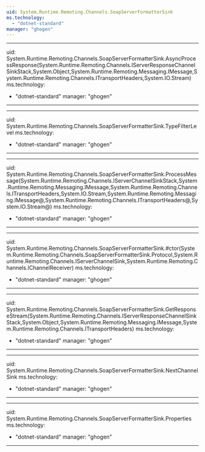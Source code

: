 ```yaml
---
uid: System.Runtime.Remoting.Channels.SoapServerFormatterSink
ms.technology: 
  - "dotnet-standard"
manager: "ghogen"
---
```


---
uid: System.Runtime.Remoting.Channels.SoapServerFormatterSink.AsyncProcessResponse(System.Runtime.Remoting.Channels.IServerResponseChannelSinkStack,System.Object,System.Runtime.Remoting.Messaging.IMessage,System.Runtime.Remoting.Channels.ITransportHeaders,System.IO.Stream)
ms.technology: 
  - "dotnet-standard"
manager: "ghogen"
---

---
uid: System.Runtime.Remoting.Channels.SoapServerFormatterSink.TypeFilterLevel
ms.technology: 
  - "dotnet-standard"
manager: "ghogen"
---

---
uid: System.Runtime.Remoting.Channels.SoapServerFormatterSink.ProcessMessage(System.Runtime.Remoting.Channels.IServerChannelSinkStack,System.Runtime.Remoting.Messaging.IMessage,System.Runtime.Remoting.Channels.ITransportHeaders,System.IO.Stream,System.Runtime.Remoting.Messaging.IMessage@,System.Runtime.Remoting.Channels.ITransportHeaders@,System.IO.Stream@)
ms.technology: 
  - "dotnet-standard"
manager: "ghogen"
---

---
uid: System.Runtime.Remoting.Channels.SoapServerFormatterSink.#ctor(System.Runtime.Remoting.Channels.SoapServerFormatterSink.Protocol,System.Runtime.Remoting.Channels.IServerChannelSink,System.Runtime.Remoting.Channels.IChannelReceiver)
ms.technology: 
  - "dotnet-standard"
manager: "ghogen"
---

---
uid: System.Runtime.Remoting.Channels.SoapServerFormatterSink.GetResponseStream(System.Runtime.Remoting.Channels.IServerResponseChannelSinkStack,System.Object,System.Runtime.Remoting.Messaging.IMessage,System.Runtime.Remoting.Channels.ITransportHeaders)
ms.technology: 
  - "dotnet-standard"
manager: "ghogen"
---

---
uid: System.Runtime.Remoting.Channels.SoapServerFormatterSink.NextChannelSink
ms.technology: 
  - "dotnet-standard"
manager: "ghogen"
---

---
uid: System.Runtime.Remoting.Channels.SoapServerFormatterSink.Properties
ms.technology: 
  - "dotnet-standard"
manager: "ghogen"
---
